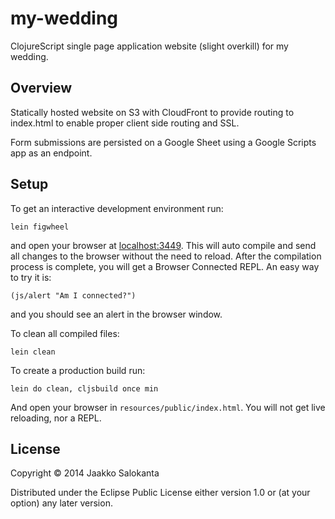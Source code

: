 # my-wedding

ClojureScript single page application website (slight overkill) for my wedding.

## Overview

Statically hosted website on S3 with CloudFront to provide routing to index.html to enable proper client side routing and SSL.

Form submissions are persisted on a Google Sheet using a Google Scripts app as an endpoint.

## Setup

To get an interactive development environment run:

    lein figwheel

and open your browser at [localhost:3449](http://localhost:3449/).
This will auto compile and send all changes to the browser without the
need to reload. After the compilation process is complete, you will
get a Browser Connected REPL. An easy way to try it is:

    (js/alert "Am I connected?")

and you should see an alert in the browser window.

To clean all compiled files:

    lein clean

To create a production build run:

    lein do clean, cljsbuild once min

And open your browser in `resources/public/index.html`. You will not
get live reloading, nor a REPL. 

## License

Copyright © 2014 Jaakko Salokanta

Distributed under the Eclipse Public License either version 1.0 or (at your option) any later version.